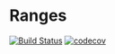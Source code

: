 # Ranges

[![Build Status](https://travis-ci.org/plemont/ranges.svg?branch=master)](https://travis-ci.org/plemont/ranges)
[![codecov](https://codecov.io/gh/plemont/ranges/branch/master/graph/badge.svg)](https://codecov.io/gh/plemont/ranges)
